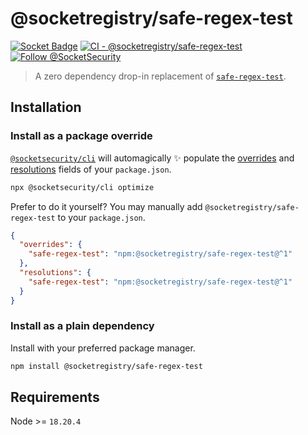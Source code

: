 # @socketregistry/safe-regex-test

[![Socket Badge](https://socket.dev/api/badge/npm/package/@socketregistry/safe-regex-test)](https://socket.dev/npm/package/@socketregistry/safe-regex-test)
[![CI - @socketregistry/safe-regex-test](https://github.com/SocketDev/socket-registry-js/actions/workflows/test.yml/badge.svg)](https://github.com/SocketDev/socket-registry-js/actions/workflows/test.yml)
[![Follow @SocketSecurity](https://img.shields.io/twitter/follow/SocketSecurity?style=social)](https://twitter.com/SocketSecurity)

> A zero dependency drop-in replacement of
> [`safe-regex-test`](https://www.npmjs.com/package/safe-regex-test).

## Installation

### Install as a package override

[`@socketsecurity/cli`](https://www.npmjs.com/package/@socketsecurity/cli) will
automagically :sparkles: populate the
[overrides](https://docs.npmjs.com/cli/v9/configuring-npm/package-json#overrides)
and [resolutions](https://yarnpkg.com/configuration/manifest#resolutions) fields
of your `package.json`.

```sh
npx @socketsecurity/cli optimize
```

Prefer to do it yourself? You may manually add `@socketregistry/safe-regex-test`
to your `package.json`.

```json
{
  "overrides": {
    "safe-regex-test": "npm:@socketregistry/safe-regex-test@^1"
  },
  "resolutions": {
    "safe-regex-test": "npm:@socketregistry/safe-regex-test@^1"
  }
}
```

### Install as a plain dependency

Install with your preferred package manager.

```sh
npm install @socketregistry/safe-regex-test
```

## Requirements

Node &gt;= `18.20.4`
